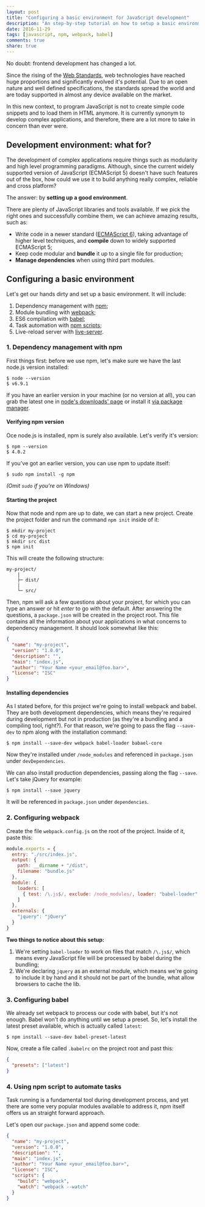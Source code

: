 ```yaml
---
layout: post
title: "Configuring a basic environment for JavaScript development"
description: "An step-by-step tutorial on how to setup a basic environment to develop complex JavaScript applications."
date: 2016-11-29
tags: [javascript, npm, webpack, babel]
comments: true
share: true
---
```


No doubt: frontend development has changed a lot.

Since the rising of the [Web Standards](https://www.w3.org/standards/), web technologies have reached huge proportions and significantly evolved it's potential. Due to an open nature and well defined specifications, the standards spread the world and are today supported in almost any device available on the market.

In this new context, to program JavaScript is not to create simple code snippets and to load them in HTML anymore. It is currently synonym to develop complex applications, and therefore, there are a lot more to take in concern than ever were.


## Development environment: what for?

The development of complex applications require things such as modularity and high level programming paradigms. Although, since the current widely supported version of JavaScript (ECMAScript 5) doesn't have such features out of the box, how could we use it to build anything really complex, reliable and cross platform?

The answer: by **setting up a good environment**.

There are plenty of JavaScript libraries and tools available. If we pick the right ones and successfully combine them, we can achieve amazing results, such as:

* Write code in a newer standard ([ECMAScript 6](http://es6-features.org/)), taking advantage of higher level techniques, and **compile** down to widely supported ECMAScript 5;
* Keep code modular and **bundle** it up to a single file for production;
* **Manage dependencies** when using third part modules.


## Configuring a basic environment

Let's get our hands dirty and set up a basic environment. It will include:

1. Dependency management with [npm](https://www.npmjs.com/);
2. Module bundling with [webpack](https://webpack.github.io/);
3. ES6 compilation with [babel](https://babeljs.io/);
4. Task automation with [npm scripts](https://docs.npmjs.com/misc/scripts);
5. Live-reload server with [live-server](https://www.npmjs.com/package/live-server).


### 1. Dependency management with npm

First things first: before we use npm, let's make sure we have the last node.js version installed:

```console
$ node --version
$ v6.9.1
```

If you have an earlier version in your machine (or no version at all), you can grab the latest one in [node's downloads' page](https://nodejs.org/en/download/) or install it [via package manager](https://nodejs.org/en/download/package-manager/).


#### Verifying npm version

Oce node.js is installed, npm is surely also available. Let's verify it's version:

```console
$ npm --version
$ 4.0.2
```

If you've got an earlier version, you can use npm to update itself:

```console
$ sudo npm install -g npm
```

*(Omit `sudo` if you're on Windows)*


#### Starting the project

Now that node and npm are up to date, we can start a new project. Create the project folder and run the command `npm init` inside of it:

```console
$ mkdir my-project
$ cd my-project
$ mkdir src dist
$ npm init
```

This will create the following structure:

```
my-project/
    |
    ├─ dist/
    |
    └─ src/
```

Then, npm will ask a few questions about your project, for which you can type an answer or hit *enter* to go with the default. After answering the questions, a `package.json` will be created in the project root. This file contains all the information about your applications in what concerns to dependency management. It should look somewhat like this:

```json
{
  "name": "my-project",
  "version": "1.0.0",
  "description": "",
  "main": "index.js",
  "author": "Your Name <your_email@foo.bar>",
  "license": "ISC"
}
```


#### Installing dependencies

As I stated before, for this project we're going to install webpack and babel. They are both development dependencies, which means they're required during development but not in production (as they're a bundling and a compiling tool, right?). For that reason, we're going to pass the flag `--save-dev` to npm along with the installation command:

```console
$ npm install --save-dev webpack babel-loader babael-core
```

Now they're installed under `/node_modules` and referenced in `package.json` under `devDependencies`.

We can also install production dependencies, passing along the flag `--save`. Let's take jQuery for example:

```console
$ npm install --save jquery
```

It will be referenced in `package.json` under `dependencies`.


### 2. Configuring webpack

Create the file `webpack.config.js` on the root of the project. Inside of it, paste this:

```javascript
module.exports = {
  entry: "./src/index.js",
  output: {
    path: __dirname + "/dist",
    filename: "bundle.js"
  },
  module: {
    loaders: [
      { test: /\.js$/, exclude: /node_modules/, loader: "babel-loader" }
    ]
  },
  externals: {
    "jquery": "jQuery"
  }
}
```

**Two things to notice about this setup:**

1. We're setting `babel-loader` to work on files that match `/\.js$/`, which means every JavaScript file will be processed by babel during the bundling;
2. We're declaring `jquery` as an external module, which means we're going to include it by hand and it should not be part of the bundle, what allow browsers to cache the lib.


### 3. Configuring babel

We already set webpack to process our code with babel, but it's not enough. Babel won't do anything until we setup a preset. So, let's install the latest preset available, which is actually called `latest`:

```console
$ npm install --save-dev babel-preset-latest
```

Now, create a file called `.babelrc` on the project root and past this:

```json
{
  "presets": ["latest"]
}
```


### 4. Using npm script to automate tasks

Task running is a fundamental tool during development process, and yet there are some very popular modules available to address it, npm itself offers us an straight forward approach.

Let's open our `package.json` and append some code:

```json
{
  "name": "my-project",
  "version": "1.0.0",
  "description": "",
  "main": "index.js",
  "author": "Your Name <your_email@foo.bar>",
  "license": "ISC",
  "scripts": {
    "build": "webpack",
    "watch": "webpack --watch"
  }
}
```
